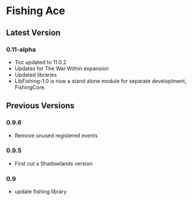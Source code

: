 # Fishing Ace

## Latest Version

### 0.11-alpha

- Toc updated to 11.0.2
- Updates for The War Within expansion
- Updated libraries
- LibFishing-1.0 is now a stand alone module for separate developlment, FishingCore.

## Previous Versions

### 0.9.6

- Remove unused registered events

### 0.9.5

- First cut a Shadowlands version

### 0.9

- update fishing library
